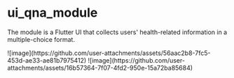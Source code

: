 # ui_qna_module

The module is a Flutter UI that collects users' health-related information in a multiple-choice format.

<p>
  ![image](https://github.com/user-attachments/assets/56aac2b8-7fc5-453d-ae33-ae81b7975412)
  ![image](https://github.com/user-attachments/assets/16b57364-7f07-4fd2-950e-15a72ba85684)
</p>
